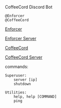 CoffeeCord Discord Bot
    
    @Enforcer
    @CoffeeCord

[Enforcer](https://github.com/lowlevelenforcer)

[Enforcer Server](https://discord.gg/556T79UhYr)

[CoffeeCord](https://discord.com/api/oauth2/authorize?client_id=896420242182512731&permissions=8&scope=bot)

[CoffeeCord Server](https://discord.gg/WYJgdKbfKK)

commands:

	Superuser:
		server [ip]
		shutdown

    Utilities:
        help, help [COMMAND]
        ping

